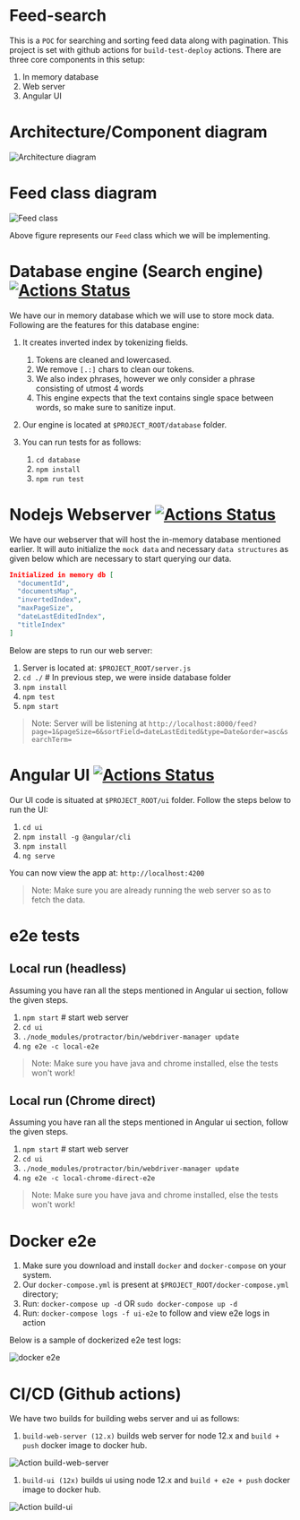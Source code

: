 # Feed-search
This is a `POC` for searching and sorting feed data along with pagination. This project is set with github actions for `build-test-deploy` actions. There are three core components in this setup:

1. In memory database
1. Web server
3. Angular UI

# Architecture/Component diagram
![Architecture diagram](docs/diagrams/Feed-component-diagram.svg)

# Feed class diagram
![Feed class](docs/diagrams/Feed-class.svg)

Above figure represents our `Feed` class which we will be implementing.

# Database engine (Search engine) [![Actions Status](https://github.com/yogesh8177/feed-search/workflows/Feed%20App/badge.svg)](https://github.com/yogesh8177/feed-search/actions)

We have our in memory database which we will use to store mock data. Following are the features for this database engine:
1. It creates inverted index by tokenizing fields.
    1. Tokens are cleaned and lowercased.
    1. We remove `[.:]` chars to clean our tokens.
    1. We also index phrases, however we only consider a phrase consisting of utmost 4 words
    1. This engine expects that the text contains single space between words, so make sure to sanitize input.

1. Our engine is located at `$PROJECT_ROOT/database` folder.
1. You can run tests for as follows:
    1. `cd database`
    1. `npm install`
    1. `npm run test`

# Nodejs Webserver [![Actions Status](https://github.com/yogesh8177/feed-search/workflows/Feed%20App/badge.svg)](https://github.com/yogesh8177/feed-search/actions)

We have our webserver that will host the in-memory database mentioned earlier. It will auto initialize the `mock data` and necessary `data structures` as given below which are necessary to start querying our data.

```json
Initialized in memory db [
  "documentId",
  "documentsMap",
  "invertedIndex",
  "maxPageSize",
  "dateLastEditedIndex",
  "titleIndex"
]
```
Below are steps to run our web server:
1. Server is located at: `$PROJECT_ROOT/server.js`
1. `cd ./` # In previous step, we were inside database folder
1. `npm install`
1. `npm test`
1. `npm start`

>Note: Server will be listening at `http://localhost:8000/feed?page=1&pageSize=6&sortField=dateLastEdited&type=Date&order=asc&searchTerm=`

# Angular UI [![Actions Status](https://github.com/yogesh8177/feed-search/workflows/Feed%20App/badge.svg)](https://github.com/yogesh8177/feed-search/actions)

Our UI code is situated at `$PROJECT_ROOT/ui` folder.
Follow the steps below to run the UI:

1. `cd ui`
1. `npm install -g @angular/cli`
1. `npm install`
1. `ng serve`

You can now view the app at: `http://localhost:4200`

>Note: Make sure you are already running the web server so as to fetch the data.

# e2e tests

## Local run (headless)

Assuming you have ran all the steps mentioned in Angular ui section, follow the given steps.

1. `npm start` # start web server
1. `cd ui`
1. `./node_modules/protractor/bin/webdriver-manager update`
1. `ng e2e -c local-e2e`

> Note: Make sure you have java and chrome installed, else the tests won't work!

## Local run (Chrome direct)

Assuming you have ran all the steps mentioned in Angular ui section, follow the given steps.

1. `npm start` # start web server
1. `cd ui`
1. `./node_modules/protractor/bin/webdriver-manager update`
1. `ng e2e -c local-chrome-direct-e2e`

> Note: Make sure you have java and chrome installed, else the tests won't work!

# Docker e2e

1. Make sure you download and install `docker` and `docker-compose` on your system.
1. Our `docker-compose.yml` is present at `$PROJECT_ROOT/docker-compose.yml` directory;
1. Run: `docker-compose up -d` OR `sudo docker-compose up -d`
1. Run: `docker-compose logs -f ui-e2e` to follow and view e2e logs in action

Below is a sample of dockerized e2e test logs:

![docker e2e](docs/ScreenShots/docker-e2e.png)

# CI/CD (Github actions)

We have two builds for building webs server and ui as follows:

1. `build-web-server (12.x)` builds web server for node 12.x and `build + push` docker image to docker hub.

![Action build-web-server](docs/ScreenShots/build-web-server.png)
1. `build-ui (12x)` builds ui using node 12.x and `build + e2e + push` docker image to docker hub.

![Action build-ui](docs/ScreenShots/build-ui.png)

